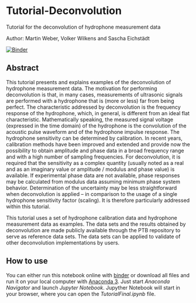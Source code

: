 # Tutorial-Deconvolution
Tutorial for the deconvolution of hydrophone measurement data

Author: Martin Weber, Volker Wilkens and Sascha Eichstädt

[![Binder](https://mybinder.org/badge_logo.svg)](https://mybinder.org/v2/gh/Ma-Weber/Tutorial-Deconvolution.git/master?filepath=TutorialFinal.ipynb)

## Abstract

This tutorial presents and explains examples of the deconvolution of hydrophone measurement data. The motivation for performing deconvolution is that, in many cases, measurements of ultrasonic signals are performed with a hydrophone that is (more or less) far from being perfect. The characteristic addressed by deconvolution is the frequency response of the hydrophone, which, in general, is different from an ideal flat characteristic. Mathematically speaking, the measured signal voltage (expressed in the time domain) of the hydrophone is the convolution of the acoustic pulse waveform and of the hydrophone impulse response. The hydrophone sensitivity can be determined by calibration. In recent years, calibration methods have been improved and extended and provide now the possibility to obtain amplitude and phase data in a broad frequency range and with a high number of sampling frequencies. For deconvolution, it is required that the sensitivity as a complex quantity (usually noted as a real and as an imaginary value or amplitude / modulus and phase value) is available. If experimental phase data are not available, phase responses may be calculated from modulus data assuming minimum phase system behavior. Determination of the uncertainty may be less straightforward when deconvolution is applied – in comparison to the usage of a single hydrophone sensitivity factor (scaling). It is therefore particularly addressed within this tutorial.

This tutorial uses a set of hydrophone calibration data and hydrophone measurement data as examples. The data sets and the results obtained by deconvolution are made publicly available through the PTB repository to serve as reference data sets. The data sets can be applied to validate of other deconvolution implementations by users.

## How to use

You can either run this notebook online with [binder](https://mybinder.org/v2/gh/Ma-Weber/Tutorial-Deconvolution.git/master?filepath=TutorialFinal.ipynb) or download all files and run it on your local computer with [Anaconda 3](https://www.anaconda.com/). Just start *Anaconda Navigator* and launch *Jupyter Notebook*. Jupyther Notebook will start in your browser, where you can open the *TutorialFinal.ipynb* file. 
